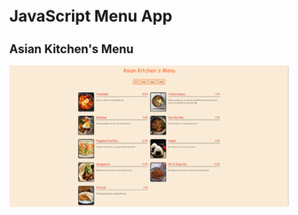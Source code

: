 # JavaScript Menu App

## Asian Kitchen's Menu 

![ss1](https://github.com/m1erla/javaPatika/blob/master/src/assets/Asian-Kitchen.png)
